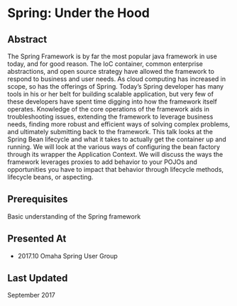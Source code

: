 # Spring: Under the Hood

## Abstract
The Spring Framework is by far the most popular java framework in use today, and for good reason. The IoC container, common enterprise abstractions, and open source strategy have allowed the framework to respond to business and user needs. As cloud computing has increased in scope, so has the offerings of Spring.
Today’s Spring developer has many tools in his or her belt for building scalable application, but very few of these developers have spent time digging into how the framework itself operates. Knowledge of the core operations of the framework aids in troubleshooting issues, extending the framework to leverage business needs, finding more robust and efficient ways of solving complex problems, and ultimately submitting back to the framework.
This talk looks at the Spring Bean lifecycle and what it takes to actually get the container up and running. We will look at the various ways of configuring the bean factory through its wrapper the Application Context. We will discuss the ways the framework leverages proxies to add behavior to your POJOs and opportunities you have to impact that behavior through lifecycle methods, lifecycle beans, or aspecting.

## Prerequisites
Basic understanding of the Spring framework

## Presented At
* 2017.10 Omaha Spring User Group

## Last Updated
September 2017
